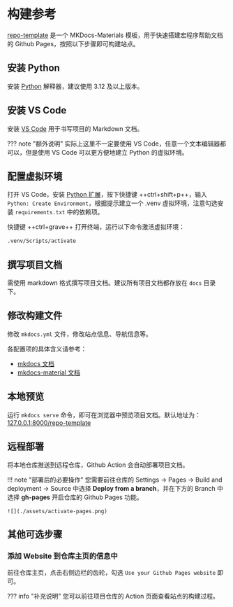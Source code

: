 # 构建参考

[repo-template](https://github.com/smjc-macro/repo-template) 是一个 MKDocs-Materials 模板，用于快速搭建宏程序帮助文档的 Github Pages，按照以下步骤即可构建站点。

## 安装 Python

安装 [Python](https://www.python.org/downloads) 解释器，建议使用 3.12 及以上版本。

## 安装 VS Code

安装 [VS Code](https://code.visualstudio.com) 用于书写项目的 Markdown 文档。

<!-- prettier-ignore-start -->
??? note "额外说明"
    实际上这里不一定要使用 VS Code，任意一个文本编辑器都可以，但是使用 VS Code 可以更方便地建立 Python 的虚拟环境。

<!-- prettier-ignore-end -->

## 配置虚拟环境

打开 VS Code，安装 [Python 扩展](https://marketplace.visualstudio.com/items?itemName=ms-python.python)，按下快捷键 ++ctrl+shift+p++，输入 `Python: Create Environment`，根据提示建立一个 .venv 虚拟环境，注意勾选安装 `requirements.txt` 中的依赖项。

快捷键 ++ctrl+grave++ 打开终端，运行以下命令激活虚拟环境：

```bash
.venv/Scripts/activate
```

## 撰写项目文档

需使用 markdown 格式撰写项目文档。建议所有项目文档都存放在 `docs` 目录下。

## 修改构建文件

修改 `mkdocs.yml` 文件，修改站点信息、导航信息等。

各配置项的具体含义请参考：

- [mkdocs 文档](https://www.mkdocs.org/user-guide/configuration/)
- [mkdocs-material 文档](https://squidfunk.github.io/mkdocs-material/setup/)

## 本地预览

运行 `mkdocs serve` 命令，即可在浏览器中预览项目文档。默认地址为：[127.0.0.1:8000/repo-template](http://127.0.0.1:8000/repo-template/)

## 远程部署

将本地仓库推送到远程仓库，Github Action 会自动部署项目文档。

<!-- prettier-ignore-start -->
!!! note "部署后的必要操作"
    您需要前往仓库的 Settings -> Pages -> Build and deployment -> Source 中选择 **Deploy from a branch**，并在下方的 Branch 中选择 **gh-pages** 开启仓库的 Github Pages 功能。

    ![](./assets/activate-pages.png)

<!-- prettier-ignore-end -->

## 其他可选步骤

### 添加 Website 到仓库主页的信息中

前往仓库主页，点击右侧边栏的齿轮，勾选 `Use your Github Pages website` 即可。

<!-- prettier-ignore-start -->
??? info "补充说明"
    您可以前往项目仓库的 Action 页面查看站点的构建过程。

<!-- prettier-ignore-end -->
